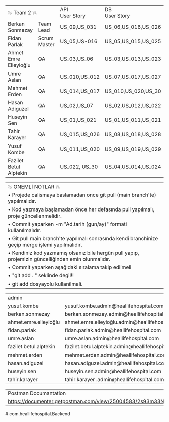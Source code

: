 <table width="701">
<tbody>
<tr>
<td colspan="2" width="447">💥 Team 2 💥</td>
<td width="105">API <br />User Story</td>
<td width="149">DB <br />User Story</td>
</tr>
<tr>
<td width="227">Berkan Sonmezay</td>
<td width="220">Team Lead</td>
<td width="105">US_09,US_031</td>
<td width="149">US_06,US_016,US_026</td>
</tr>
<tr>
<td width="227">Fidan Parlak</td>
<td width="220">Scrum Master</td>
<td width="105">US_05,US-016</td>
<td width="149">US_05,US_015,US_025</td>
</tr>
<tr>
<td width="227">Ahmet Emre Elieyioğlu</td>
<td width="220">QA</td>
<td width="105">US_03,US_06</td>
<td width="149">US_03,US_013,US_023</td>
</tr>
<tr>
<td width="227">Umre Aslan</td>
<td width="220">QA</td>
<td width="105">US_010,US_012</td>
<td width="149">US_07,US_017,US_027</td>
</tr>
<tr>
<td width="227">Mehmet Erden</td>
<td width="220">QA</td>
<td width="105">US_014,US_017</td>
<td width="149">US_010,US_020,US_30</td>
</tr>
<tr>
<td width="227">Hasan Adiguzel</td>
<td width="220">QA</td>
<td width="105">US_02,US_07</td>
<td width="149">US_02,US_012,US_022</td>
</tr>
<tr>
<td width="227">Huseyin Sen</td>
<td width="220">QA</td>
<td width="105">US_01,US_021</td>
<td width="149">US_01,US_011,US_021</td>
</tr>
<tr>
<td width="227">Tahir Karayer</td>
<td width="220">QA</td>
<td width="105">US_015,US_026</td>
<td width="149">US_08,US_018,US_028</td>
</tr>
<tr>
<td width="227">Yusuf Kombe</td>
<td width="220">QA</td>
<td width="105">US_011,US_020</td>
<td width="149">US_09,US_019,US_029</td>
</tr>
<tr>
<td width="227">Fazilet Betul Alptekin</td>
<td width="220">QA</td>
<td width="105">US_022, US_30</td>
<td width="149">US_04,US_014,US_024</td>
</tr>
</tbody>
</table>
<p></p>
<table width="533">
<tbody>
<tr>
<td width="533">💥&nbsp;ONEMLİ NOTLAR&nbsp;💥</td>
</tr>
<tr>
<td width="533">&bull;&nbsp;Projede calismaya baslamadan once git pull (main branch'te) yapılmalıdır.</td>
</tr>
<tr>
<td width="533">&bull; Kod yazmaya başlamadan &ouml;nce her defasında pull yapılmalı, proje g&uuml;ncellenmelidir.</td>
</tr>
<tr>
<td width="533">&bull; Commit yaparken -m "Ad.tarih (gun/ay)" formati kullanılmalıdır.</td>
</tr>
<tr>
<td width="533">&bull; Git pull main branch'te yapılmalı sonrasında kendi branchinize ge&ccedil;ip merge işlemi yapılmalıdır.</td>
</tr>
<tr>
<td width="533">&bull; Kendiniz kod yazmamış olsanız bile herg&uuml;n pull yapıp, projemizin g&uuml;ncelliğinden emin olunmalıdır.</td>
</tr>
<tr>
<td width="533">&bull; Commit yaparken aşağıdaki sıralama takip edilmeli</td>
</tr>
<tr>
<td width="533">&bull; "git add . " seklinde degil!!</td>
</tr>
<tr>
<td width="533">&bull; git add dosyayolu kullanilmali.</td>
</tr>
</tbody>
</table>
<p></p>
<table width="746">
<tbody>
<tr>
<td colspan="2" width="642">admin</td>
<td width="104">Password</td>
</tr>
<tr>
<td>yusuf.kombe</td>
<td>yusuf.kombe.admin@heallifehospital.com</td>
<td>heallife123</td>
</tr>
<tr>
<td>berkan.sonmezay</td>
<td>berkan.sonmezay.admin@heallifehospital.com</td>
<td>heallife123</td>
</tr>
<tr>
<td>ahmet.emre.elieyioğlu</td>
<td>ahmet.emre.elieyioğlu.admin@heallifehospital.com</td>
<td>heallife123</td>
</tr>
<tr>
<td>fidan.parlak</td>
<td>fidan.parlak.admin@heallifehospital.com</td>
<td>heallife123</td>
</tr>
<tr>
<td>umre.aslan</td>
<td>umre.aslan.admin@heallifehospital.com</td>
<td>heallife123</td>
</tr>
<tr>
<td>fazilet.betul.alptekin</td>
<td>fazilet.betul.alptekin.admin@heallifehospital.com</td>
<td>heallife123</td>
</tr>
<tr>
<td>mehmet.erden</td>
<td>mehmet.erden.admin@heallifehospital.com</td>
<td>heallife123</td>
</tr>
<tr>
<td>hasan.adiguzel</td>
<td>hasan.adiguzel.admin@heallifehospital.com</td>
<td>heallife123</td>
</tr>
<tr>
<td>huseyin.sen</td>
<td>huseyin.sen.admin@heallifehospital.com</td>
<td>heallife123</td>
</tr>
<tr>
<td>tahir.karayer</td>
<td>tahir.karayer .admin@heallifehospital.com</td>
<td>heallife123</td>
</tr>
</tbody>
</table>
<p></p>
<table width="746">
<tbody>
<tr>
<td colspan="3" width="746">Postman Documantation</td>
</tr>
<tr>
<td colspan="3"><a href="https://documenter.getpostman.com/view/25004583/2s93m33Npm">https://documenter.getpostman.com/view/25004583/2s93m33Npm</a></td>
</tr>
</tbody>
</table>
<p></p>
<p></p>
# com.heallifehospital.Backend
